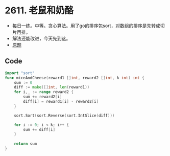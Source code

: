 # 2611. 老鼠和奶酪
- 每日一练。中等。贪心算法。用了go的排序包sort，对数组的排序是先转成切片再排。
- 解法还能改进，今天先到这。
- [原题](https://leetcode.cn/problems/mice-and-cheese/)
## Code
```go
import "sort"
func miceAndCheese(reward1 []int, reward2 []int, k int) int {
    sum := 0
    diff := make([]int, len(reward1))
    for i,_ := range reward2 {
        sum += reward2[i]
        diff[i] = reward1[i] - reward2[i]
    }

    sort.Sort(sort.Reverse(sort.IntSlice(diff)))

    for i := 0; i < k; i++ {
        sum += diff[i]
    }
    
    return sum
}
```
